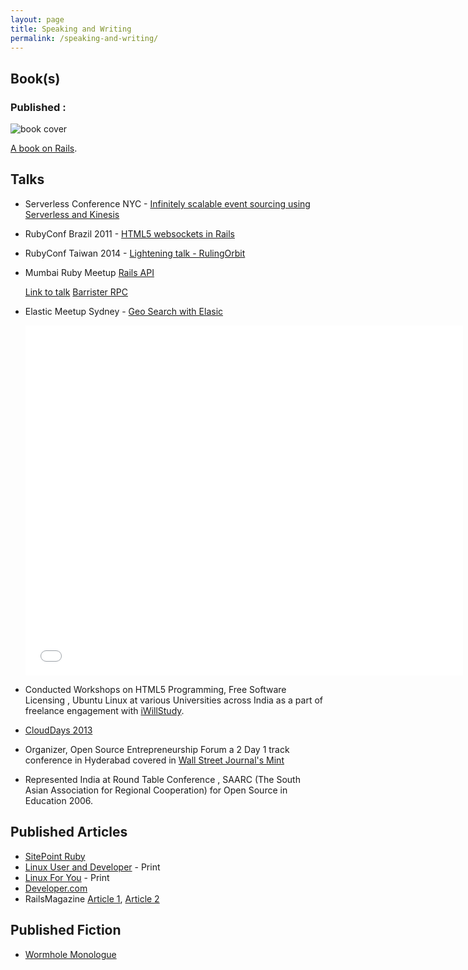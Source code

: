 ```yaml
---
layout: page
title: Speaking and Writing
permalink: /speaking-and-writing/
---
```


## Book(s)

### Published :

![book cover](https://static.packt-cdn.com/products/9781783286294/cover/smaller)

[A book on Rails]((https://www.packtpub.com/product/rails-4-application-development-hotshot/9781783286294)).


## Talks

- Serverless Conference NYC - [Infinitely scalable event sourcing using Serverless and Kinesis](https://acloud.guru/series/serverlessconf-nyc-2017/view/infinitely-scalable-event-sourcing)
- RubyConf Brazil 2011 - [HTML5 websockets in Rails](http://evts.at/1fKv9m2)
- RubyConf Taiwan 2014 - [Lightening talk - RulingOrbit](https://speakerdeck.com/thewub/rulingorbit)
  <script async class="speakerdeck-embed" data-id="30518060b24e013190c962aacf32eac0" data-ratio="1.33333333333333" src="//speakerdeck.com/assets/embed.js"></script>
- Mumbai Ruby Meetup
  [Rails API](https://speakerdeck.com/thewub/rails-api)
  <script async class="speakerdeck-embed" data-id="38bd03907daa013188072eaa35b483aa" data-ratio="1.33333333333333" src="//speakerdeck.com/assets/embed.js"></script>
  [Link to talk](https://www.youtube.com/watch?v=7GD1eF3Hosk)
  [Barrister RPC](https://speakerdeck.com/thewub/barrister-rpc)
  <script async class="speakerdeck-embed" data-id="c9f09b13b2d1413cbea4374e93552d36" data-ratio="1.33333333333333" src="//speakerdeck.com/assets/embed.js"></script>
- Elastic Meetup Sydney - [Geo Search with Elasic](http://slides.com/saurabhbhatia/geo-elastic#/)
  <iframe src="//slides.com/saurabhbhatia/geo-elastic/embed" width="700" height="560" scrolling="no" frameborder="0" webkitallowfullscreen mozallowfullscreen allowfullscreen></iframe>
- Conducted Workshops on HTML5 Programming, Free Software Licensing , Ubuntu Linux at various Universities across India as a part of freelance engagement with [iWillStudy](http://iwillstudy.com).
- [CloudDays 2013](https://speakerdeck.com/thewub/cloud1)
  <script async class="speakerdeck-embed" data-id="50708c7a60c404000200b446" data-ratio="1.33507170795306" src="//speakerdeck.com/assets/embed.js"></script>

- Organizer, Open Source Entrepreneurship Forum a 2 Day 1 track conference in Hyderabad covered in [Wall Street Journal's Mint](http://goo.gl/GtPR3)
- Represented India at Round Table Conference , SAARC (The South Asian Association for Regional Cooperation) for Open Source in Education 2006.

## Published Articles

- [SitePoint Ruby](http://www.sitepoint.com/author/sbhatia/)
- [Linux User and Developer](http://linuxuser.co.uk) - Print
- [Linux For You](http://linuxforu.com) - Print
- [Developer.com](http://www.developer.com/author/SaurabhBhatia4350.htm)
- RailsMagazine [Article 1](http://goo.gl/oXn6z), [Article 2](http://goo.gl/Tc6FS)

## Published Fiction

- [Wormhole Monologue](http://www.bewilderingstories.com/issue488/wormhole_monologue.html)
